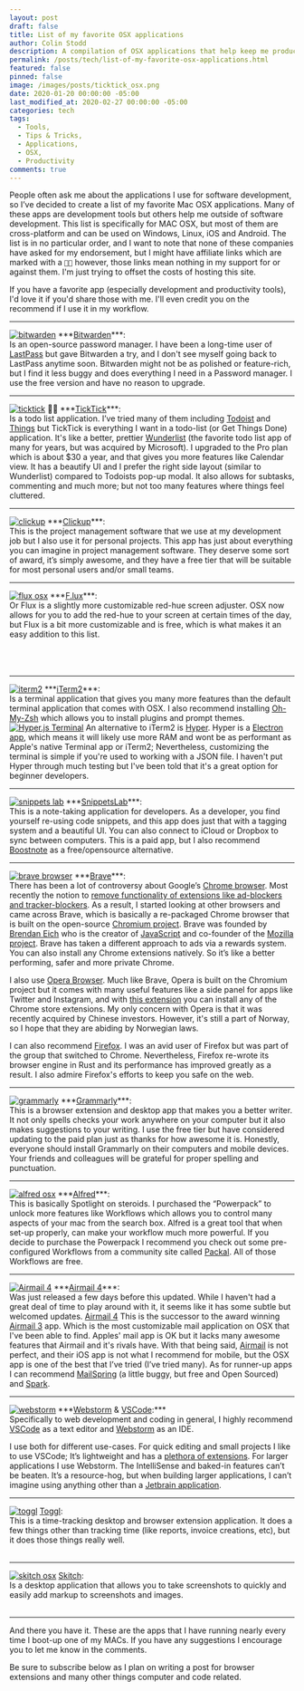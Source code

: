 ```yaml
---
layout: post
draft: false
title: List of my favorite OSX applications
author: Colin Stodd
description: A compilation of OSX applications that help keep me productive and organized.
permalink: /posts/tech/list-of-my-favorite-osx-applications.html
featured: false
pinned: false
image: /images/posts/ticktick_osx.png
date: 2020-01-20 00:00:00 -05:00
last_modified_at: 2020-02-27 00:00:00 -05:00
categories: tech
tags:
  - Tools,
  - Tips & Tricks,
  - Applications,
  - OSX,
  - Productivity
comments: true
---
```


People often ask me about the applications I use for software development, so I’ve decided to create a list of my favorite Mac OSX applications. Many of these apps are development tools but others help me outside of software development.  This list is specifically for MAC OSX, but most of them are cross-platform and can be used on Windows, Linux, iOS and Android. The list is in no particular order, and I want to note that none of these companies have asked for my endorsement, but I might have affiliate links which are marked with a  `👍🏼`  however, those links mean nothing in my support for or against them. I'm just trying to offset the costs of hosting this site.

If you have a favorite app (especially development and productivity tools), I'd love it if you'd share those with me. I'll even credit you on the recommend if I use it in my workflow.

<hr>

<span class="image right">
<a href="https://bitwarden.com/" target="_blank" rel="noopener" title="Bitwarden"><img loading="lazy" src="https://upload.wikimedia.org/wikipedia/commons/d/d0/Bitwarden_Desktop_MacOS.png" alt="bitwarden"></a>
</span>
***<a href="https://bitwarden.com/" target="_blank" rel="noopener">Bitwarden</a>***:<br/>Is an open-source password manager. I have been a long-time user of <a href="https://www.lastpass.com/" target="_blank" rel="noopener">LastPass</a> but gave Bitwarden a try, and I don't see myself going back to LastPass anytime soon. Bitwarden might not be as polished or feature-rich, but I find it less buggy and does everything I need in a Password manager. I use the free version and have no reason to upgrade.


<hr>

<span class="image right">
<a href="https://ticktick.com/zFVY6?u=f3ea6096978047d59510318bf36b8a0b" target="_blank" rel="noopener" title="TickTick"><img loading="lazy" src="/images/posts/ticktick_osx.png" alt="ticktick"></a>
</span>
👍🏼&nbsp;***<a href="https://ticktick.com/zFVY6?u=f3ea6096978047d59510318bf36b8a0b" target="_blank" rel="noopener">TickTick</a>***:<br/>Is a todo list application. I’ve tried many of them including <a href="https://todoist.com" target="_blank" rel="noopener">Todoist</a> and <a href="https://culturedcode.com/things/" target="_blank" rel="noopener">Things</a> but TickTick is everything I want in a todo-list (or Get Things Done) application. It's like a better, prettier <a href="https://www.wunderlist.com/" target="_blank" rel="noopener">Wunderlist</a> (the favorite todo list app of many for years, but was acquired by Microsoft). I upgraded to the Pro plan which is about $30 a year, and that gives you more features like Calendar view. It has a beautify UI and I prefer the right side layout (similar to Wunderlist) compared to Todoists pop-up modal. It also allows for subtasks, commenting and much more; but not too many features where things feel cluttered.

<hr>

<span class="image right">
<a href="https://clickup.com" target="_blank" rel="noopener" title="Clickup"><img loading="lazy" src="https://software-advice.imgix.net/managed/products/screenshots/list_view_app_retina.png?auto=format&w=600&h=450" alt="clickup"></a>
</span>
***<a href="https://clickup.com" target="_blank" rel="noopener">Clickup</a>***:<br/>This is the project management software that we use at my development job but I also use it for personal projects. This app has just about everything you can imagine in project management software. They deserve some sort of award, it’s simply awesome, and they have a free tier that will be suitable for most personal users and/or small teams.

<hr>

<span class="image right">
<a href="https://justgetflux.com/" target="_blank" rel="noopener" title="f.lux"><img loading="lazy" src="/images/posts/f.lux.png" alt="flux osx" style="max-height:300px;"></a>
</span>
***<a href="https://justgetflux.com/" target="_blank" rel="noopener">F.lux</a>***:<br/> Or Flux is a slightly more customizable red-hue screen adjuster. OSX now allows for you to add the red-hue to your screen at certain times of the day, but Flux is a bit more customizable and is free, which is what makes it an easy addition to this list.
<br/>
<br/>
<br/>
<br/>

<hr>
<span class="image right">
<a href="https://iterm2.com/" target='_blank' rel='noopener' title='iTerm 2'><img loading="lazy" src="https://miro.medium.com/max/3200/1*6ZbzPhOo4jchV4DzkA3beQ.png" alt="iterm2"></a>
</span>
***<a href="https://iterm2.com/" target="_blank" rel="noopener">iTerm2</a>***:<br/> Is a terminal application that gives you many more features than the default terminal application that comes with OSX. I also recommend installing <a href="https://ohmyz.sh/" target="_blank" rel="noopener">Oh-My-Zsh</a> which allows you to install plugins and prompt themes.

<span class="image right">
<a href="https://hyper.is" target='_blank' rel='noopener' title='Hyper Terminal'><img loading="lazy" src="/images/posts/hyper.png" alt="Hyper.js Terminal"></a>
</span>
An alternative to iTerm2 is <a href="https://hyper.is" target="_blank" rel="noopener" title="Hyper.is">Hyper</a>. Hyper is a <a href="https://www.electronjs.org/" target="_blank" rel="noopener" title="Electron App">Electron app</a>, which means it will likely use more RAM and wont be as performant as Apple's native Terminal app or iTerm2; Nevertheless, customizing the terminal is simple if you're used to working with a JSON file. I haven't put Hyper through much testing but I've been told that it's a great option for beginner developers.

<br/>

<hr>

<span class="image right">
<a href="https://apps.apple.com/us/app/snippetslab/id1006087419?mt=12" target='_blank' rel='noopener' title='Snippets Lab'><img loading="lazy" src="https://is2-ssl.mzstatic.com/image/thumb/Purple113/v4/8e/59/13/8e59137d-d322-41d5-309d-0e8366542cf1/pr_source.jpg/643x0w.jpg" alt="snippets lab"></a>
</span>
***<a href="https://apps.apple.com/us/app/snippetslab/id1006087419?mt=12" target="_blank" rel="noopener">SnippetsLab</a>***:<br/>This is a note-taking application for developers. As a developer, you find yourself re-using code snippets, and this app does just that with a tagging system and a beautiful UI. You can also connect to iCloud or Dropbox to sync between computers. This is a paid app, but I also recommend <a href="https://boostnote.io/" target="_blank" rel="noopner">Boostnote</a> as a free/opensource alternative.

<hr>

<span class="image right">
<a href="https://brave.com/" target='_blank' rel='noopener' title='Brave Browser'><img loading="lazy" src="https://brave.com/wp-content/uploads/2018/10/a25he_image1.png" alt="brave browser"></a>
</span>
***<a href="https://brave.com/" target="_blank" rel="noopener">Brave</a>***:<br/>There has been a lot of controversy about Google’s <a href="https://www.google.com/chrome/" target="_blank" rel="noopener">Chrome browser</a>. Most recently the notion to <a href="https://www.wired.com/story/google-chrome-ad-blockers-extensions-api/" target="_blank" rel="noopener">remove functionality of extensions like ad-blockers and tracker-blockers</a>. As a result, I started looking at other browsers and came across Brave, which is basically a re-packaged Chrome browser that is built on the open-source <a href="https://www.chromium.org/" target="_blank" rel="noopener">Chromium project</a>. Brave was founded by <a href="https://en.wikipedia.org/wiki/Brendan_Eich" target="_blank" rel="noopener">Brendan Eich</a> who is the creator of <a href="https://en.wikipedia.org/wiki/JavaScript" target="_blank" rel="noopener">JavaScript</a> and co-founder of the <a href="https://www.mozilla.org/en-US/about/history/" target="_blank" rel="noopener">Mozilla project</a>. Brave has taken a different approach to ads via a rewards system. You can also install any Chrome extensions natively. So it’s like a better performing, safer and more private Chrome.

I also use <a href="https://www.opera.com/" target="_blank" rel="noopener">Opera Browser</a>. Much like Brave, Opera is built on the Chromium project but it comes with many useful features like a side panel for apps like Twitter and Instagram, and with <a href="https://colinstodd.com/posts/code/add-chrome-extensions-to-opera-browser.html" target="_top" rel="noopener">this extension</a> you can install any of the Chrome store extensions. My only concern with Opera is that it was recently acquired by Chinese investors. However, it's still a part of Norway, so I hope that they are abiding by Norwegian laws.

I can also recommend <a href="https://www.mozilla.org/en-US/firefox/" target="_blank" rel="noopener">Firefox</a>. I was an avid user of Firefox but was part of the group that switched to Chrome. Nevertheless, Firefox re-wrote its browser engine in Rust and its performance has improved greatly as a result. I also admire Firefox's efforts to keep you safe on the web.

<hr>

<span class="image right">
<a href="https://www.grammarly.com/" target='_blank' rel='noopener' title='Grammarly'><img loading="lazy" src="https://lh3.googleusercontent.com/JKWZYRe_7OkKz70IXaXv6TZdgBc2EKIT-AGANDQ0Kg_vDvuJv0ZRUmtro0Wx1FCVGbqpQ2JbOg=w640-h400-e365" alt="grammarly"></a>
</span>
***<a href="https://www.grammarly.com/" target="_blank" rel="noopener">Grammarly</a>***:<br/>This is a browser extension and desktop app that makes you a better writer. It not only spells checks your work anywhere on your computer but it also makes suggestions to your writing. I use the free tier but have considered updating to the paid plan just as thanks for how awesome it is. Honestly, everyone should install Grammarly on their computers and mobile devices. Your friends and colleagues will be grateful for proper spelling and punctuation.

<hr>

<span class="image right">
<a href="https://www.alfredapp.com/" target='_blank' rel='noopener' title='Alfred'><img loading="lazy" src="https://9to5mac.com/wp-content/uploads/sites/6/2017/03/friday-5-alfred-3.jpg?quality=82&strip=all&w=1600" alt="alfred osx"></a>
</span>
***<a href="https://www.alfredapp.com/" target="_blank" rel="noopener">Alfred</a>***:<br/>This is basically Spotlight on steroids. I purchased the “Powerpack” to unlock more features like Workflows which allows you to control many aspects of your mac from the search box. Alfred is a great tool that when set-up properly, can make your workflow much more powerful. If you decide to purchase the Powerpack I recommend you check out some pre-configured Workflows from a community site called <a href="http://www.packal.org/" target="_blank" rel="noopener">Packal</a>. All of those Workflows are free.

<hr>

<span class="image right">
<a href="https://airmailapp.com/" target='_blank' rel='noopener' title='Airmail 4'><img loading="lazy" src="https://is4-ssl.mzstatic.com/image/thumb/Purple124/v4/ef/e9/86/efe9868a-6246-44d1-0a50-dac5c2064b81/mzl.vdtpgelc.jpg/643x0w.jpg" alt="Airmail 4" title="Airmail 4"></a>
</span>
***<a href="https://airmailapp.com/" target="_blank" rel="noopener">Airmail 4</a>***:<br/> Was just released a few days before this updated. While I haven't had a great deal of time to play around with it, it seems like it has some subtle but welcomed updates. <a href="https://airmailapp.com/" target="_blank" rel="noopener">Airmail 4</a> This is the successor to the award winning <a href="https://airmailapp.com/">Airmail 3</a> app. Which is the most customizable mail application on OSX that I've been able to find. Apples' mail app is OK but it lacks many awesome features that Airmail and it's rivals have. With that being said, <a href="https://airmailapp.com/" target="_blank" rel="noopener">Airmail</a> is not perfect, and their iOS app is not what I recommend for mobile, but the OSX app is one of the best that I’ve tried (I’ve tried many). As for runner-up apps I can recommend <a href="https://getmailspring.com/" target="_blank" rel="noopener">MailSpring</a> (a little buggy, but free and Open Sourced) and <a href="https://sparkmailapp.com/" target="_blank" rel="noopener">Spark</a>.

<hr>

<span class="image right">
<a href="https://www.jetbrains.com/webstorm/" target='_blank' rel='noopener' title='Webstorm'><img loading="lazy" src="https://d3nmt5vlzunoa1.cloudfront.net/webstorm/files/2017/08/ionic-debug.png" alt="webstorm"></a>
</span>
***<a href="https://www.jetbrains.com/webstorm/" target="_blank" rel="noopener">Webstorm</a> & <a href="https://code.visualstudio.com/" target="_blank" rel="noopener">VSCode</a>:***<br/>
Specifically to web development and coding in general, I highly recommend <a href="https://code.visualstudio.com/" target="_blank" rel="noopener">VSCode</a> as a text editor and <a href="https://www.jetbrains.com/webstorm/" target="_blank" rel="noopener">Webstorm</a> as an IDE.

I use both for different use-cases. For quick editing and small projects I like to use VSCode; It’s lightweight and has a <a href="https://code.visualstudio.com/docs/editor/extension-gallery" target="_blank" rel="noopener">plethora of extensions</a>. For larger applications I use Webstorm. The IntelliSense and baked-in features can’t be beaten. It’s a resource-hog, but when building larger applications, I can’t imagine using anything other than a <a href="https://www.jetbrains.com/" target="_blank" rel="noopener">Jetbrain application</a>.

<hr>


<span class="image right">
<a href="https://toggl.com/" target='_blank' rel='noopener' title='Toggl'><img loading="lazy" src="https://clockify.me/assets/images/best-time-tracking-apps/toggl-apps.png" alt="toggl"></a>
</span>
<a href="https://toggl.com/" target="_blank" rel="noopener">Toggl</a>:<br/>This is a time-tracking desktop and browser extension application. It does a few things other than tracking time (like reports, invoice creations, etc), but it does those things really well.

<br/>
<br/>
<hr>

<span class="image right">
<a href="https://apps.apple.com/us/app/skitch-snap-mark-up-share/id425955336?mt=12" target='_blank' rel='noopener' title='Skitch'><img loading="lazy" src="https://is5-ssl.mzstatic.com/image/thumb/Purple6/v4/c0/0b/4f/c00b4ffa-a942-1ffa-d1f0-6da2cfa7e928/mzl.fkhegzvv.png/643x0w.png" alt="skitch osx"></a>
</span>
<a href="https://apps.apple.com/us/app/skitch-snap-mark-up-share/id425955336?mt=12" target="_blank" rel="noopener">Skitch</a>:<br/> Is a desktop application that allows you to take screenshots to quickly and easily add markup to screenshots and images.

<br/>
<br/>
<hr>


And there you have it. These are the apps that I have running nearly every time I boot-up one of my MACs. If you have any suggestions I encourage you to let me know in the comments.

Be sure to subscribe below as I plan on writing a post for browser extensions and many other things computer and code related.


<br/>
<br/>